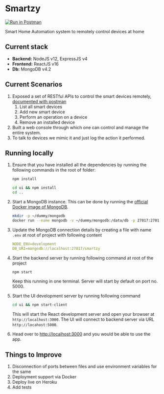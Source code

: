 # Smartzy
[![Run in Postman](https://run.pstmn.io/button.svg)](https://app.getpostman.com/run-collection/ec7eae11accc54bfd29d)

Smart Home Automation system to remotely control devices at home

## Current stack

- **Backend:** NodeJS v12, ExpressJS v4
- **Frontend:** ReactJS v16
- **Db:** MongoDB v4.2

## Current Scenarios

1. Exposed a set of RESTful APIs to control the smart devices remotely, [documented with postman](https://documenter.getpostman.com/view/5352730/Szt5fr7f?version=latest#c4d47328-036b-4668-ab82-8c1e6c237822)
   1. List all smart devices
   2. Add new smart device
   3. Perform an operation on a device
   4. Remove an installed device
2. Built a web console through which one can control and manage the entire system.
3. To talk to devices we mimic it and just log the action it performed.

## Running locally

1. Ensure that you have installed all the dependencies by running the following commands in the root of folder:

   ```bash
   npm install

   cd ui && npm install
   cd ..
   ```

2. Start a MongoDB instance. This can be done by running the [official Docker image of MongoDB](https://hub.docker.com/_/mongo).

   ```bash
   mkdir -p ~/dummy/mongodb
   docker run --name mongodb -v ~/dummy/mongodb:/data/db -p 27017:27017 -d mongo:4.2
   ```

3. Update the MongoDB connection details by creating a file with name `.env` at root of project with following content

   ```yaml
   NODE_ENV=development
   DB_URI=mongodb://localhost:27017/smartzy
   ```

4. Start the backend server by running following command at root of the project

   ```bash
   npm start
   ```

   Keep this running in one terminal. Server will start by default on port no. 5000.

5. Start the UI development server by running following command

   ```bash
   cd ui && npm start-client
   ```

   This will start the React development server and open your browser at `http://localhost:3000`. The UI will connect to backend server via URL `http://locahost:5000`.

6. Head over to [http://localhost:3000](http://localhost:3000) and you would be able to use the app.

## Things to Improve

1. Disconnection of ports between files and use environment variables for the same
2. Deployment support via Docker
3. Deploy live on Heroku
4. Add tests
